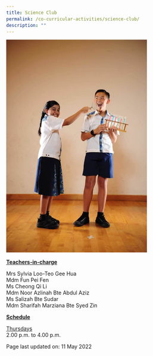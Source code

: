 ```yaml
---
title: Science Club
permalink: /co-curricular-activities/science-club/
description: ""
---
```

<img style="width: 75%;" src="/images/sciencec.jpeg">
<p><u><strong>Teachers-in-charge</strong></u></p>
<p>Mrs Sylvia Loo-Teo Gee Hua<br />Mdm Fun Pei Fen<br />Ms Cheong Qi Li<br />Mdm Noor Azlinah Bte Abdul Aziz<br />Ms Salizah Bte Sudar<br />Mdm Sharifah Marziana Bte Syed Zin</p>
<p><u><strong>Schedule</strong></u></p>
<p><u>Thursdays</u><br />2.00 p.m. to 4.00 p.m.</p>
<p>Page last updated on: 11 May 2022</p>